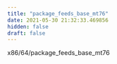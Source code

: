 ```yaml
---
title: "package_feeds_base_mt76"
date: 2021-05-30 21:32:33.469856
hidden: false
draft: false
---
```


x86/64/package_feeds_base_mt76

